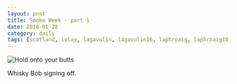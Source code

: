 ```yaml
---
layout: post
title: Smoke Week - part 1
date: 2018-01-28
category: daily
tags: [scotland, islay, lagavulin, lagavulin16, laphroaig, laphroaig10, ardbeg, ardbeguigeadail]
---
```


![Hold onto your butts]({{https://media.giphy.com/media/OCu7zWojqFA1W/giphy.gif}})

Whisky Bob signing off.

